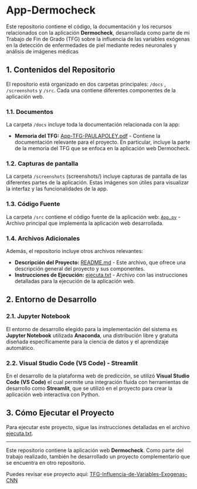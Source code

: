 # App-Dermocheck
Este repositorio contiene el código, la documentación y los recursos relacionados con la aplicación **Dermocheck**, desarrollada como parte de mi Trabajo de Fin de Grado (TFG) sobre la influencia de las variables exógenas en la detección de enfermedades de piel mediante redes neuronales y análisis de imágenes médicas


## 1. Contenidos del Repositorio
El repositorio está organizado en dos carpetas principales: `/docs` , `/screenshots` y `/src`. Cada una contiene diferentes componentes de la aplicación web. 

### 1.1. Documentos 
La carpeta `/docs` incluye toda la documentación relacionada con la app:

- **Memoria del TFG:** [App-TFG-PAULAPOLEY.pdf](docs/App-TFG-PAULAPOLEY.pdf) - Contiene la documentación relevante para el proyecto. En particular, incluye la parte de la memoria del TFG que se enfoca en la aplicación web Dermocheck.

### 1.2. Capturas de pantalla
La carpeta `/screenshots` (screenshots/)  incluye capturas de pantalla de las diferentes partes de la aplicación. Estas imágenes son útiles para visualizar la interfaz y las funcionalidades de la app.

### 1.3. Código Fuente
La carpeta `/src` contiene el código fuente de la aplicación web: [`App.py`](src/App.py) - Archivo principal que implementa la aplicación web desarrollada.

### 1.4. Archivos Adicionales
Además, el repositorio incluye otros archivos relevantes:

- **Descripción del Proyecto:** [README.md](README.md) - Este archivo, que ofrece una descripción general del proyecto y sus componentes.
- **Instrucciones de Ejecución:** [ejecuta.txt](ejecuta.txt) - Archivo con las instrucciones detalladas para la ejecución de la aplicación web.

## 2. Entorno de Desarrollo
### 2.1. Jupyter Notebook

El entorno de desarrollo elegido para la implementación del sistema es **Jupyter Notebook** utilizada  **Anaconda**, una distribución libre y gratuita diseñada específicamente para la ciencia de datos y el aprendizaje automático.

### 2.2. Visual Studio Code (VS Code) - Streamlit
En el desarrollo de la plataforma web de predicción, se utilizó **Visual Studio Code (VS Code)** el cual permite una integración fluida con herramientas de desarrollo como **Streamlit**, que se utilizó en el proyecto para crear la aplicación web interactiva con Python. 

## 3. Cómo Ejecutar el Proyecto

Para ejecutar este proyecto, sigue las instrucciones detalladas en el archivo [ejecuta.txt](ejecuta.txt).

---

Este repositorio contiene la aplicación web **Dermocheck**. Como parte del trabajo realizado, también he desarrollado un proyecto complementario que se encuentra en otro repositorio.

Puedes revisar ese proyecto aquí: [TFG-Influencia-de-Variables-Exogenas-CNN](https://github.com/tu-usuario/TFG-Influencia-de-Variables-Exogenas-CNN)


